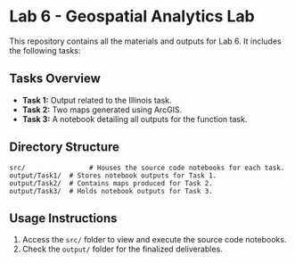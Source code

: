 # Lab 6 - Geospatial Analytics Lab

This repository contains all the materials and outputs for Lab 6. It includes the following tasks:

## Tasks Overview
- **Task 1:** Output related to the Illinois task.
- **Task 2:** Two maps generated using ArcGIS.
- **Task 3:** A notebook detailing all outputs for the function task.

## Directory Structure
```
src/                # Houses the source code notebooks for each task.
output/Task1/  # Stores notebook outputs for Task 1.
output/Task2/  # Contains maps produced for Task 2.
output/Task3/  # Holds notebook outputs for Task 3.
```

## Usage Instructions
1. Access the `src/` folder to view and execute the source code notebooks.
2. Check the `output/` folder for the finalized deliverables.
